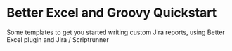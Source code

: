 # Better Excel and Groovy Quickstart
Some templates to get you started writing custom Jira reports, using Better Excel plugin and Jira / Scriptrunner 
